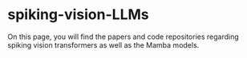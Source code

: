 # spiking-vision-LLMs
On this page, you will find the papers and code repositories regarding spiking vision transformers as well as the Mamba models.

<!-- 
This is a hidden comment.
It can span multiple lines.

| Feature     | Description                         | Example |
|------------|-------------------------------------|---------|
| **Bold**   | Makes text bold                    | **bold** |
| *Italic*   | Makes text italic                  | *italic* |
| `Code`     | Inline code syntax                 | `code` |
| [Link](#)  | Adds a clickable link              | [GitHub](https://github.com) |

-->

